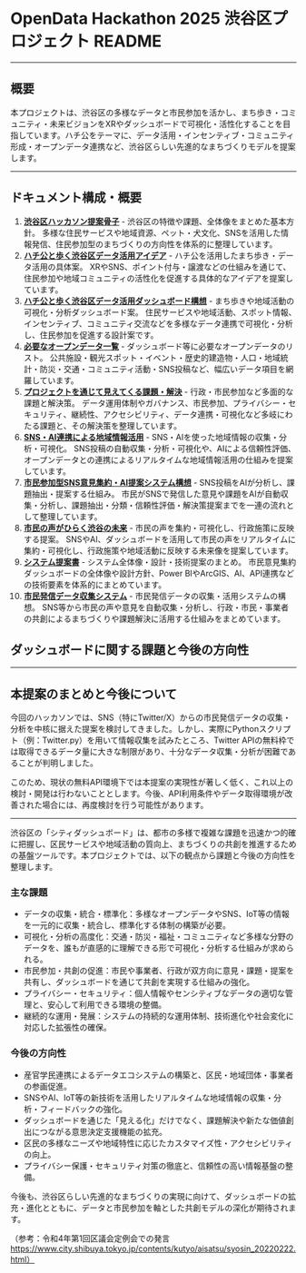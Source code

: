 # OpenData Hackathon 2025 渋谷区プロジェクト README

---

## 概要
本プロジェクトは、渋谷区の多様なデータと市民参加を活かし、まち歩き・コミュニティ・未来ビジョンをXRやダッシュボードで可視化・活性化することを目指しています。ハチ公をテーマに、データ活用・インセンティブ・コミュニティ形成・オープンデータ連携など、渋谷区らしい先進的なまちづくりモデルを提案します。

---

## ドキュメント構成・概要
1. **[渋谷区ハッカソン提案骨子](./01.shibuya.md)**
        - 渋谷区の特徴や課題、全体像をまとめた基本方針。
            多様な住民サービスや地域資源、ペット・犬文化、SNSを活用した情報発信、住民参加型のまちづくりの方向性を体系的に整理しています。
2. **[ハチ公と歩く渋谷区データ活用アイデア](./02.hatikou.md)**
        - ハチ公を活用したまち歩き・データ活用の具体案。
            XRやSNS、ポイント付与・譲渡などの仕組みを通じて、住民参加や地域コミュニティの活性化を促進する具体的なアイデアを提案しています。
3. **[ハチ公と歩く渋谷区データ活用ダッシュボード構想](./03.dashboard.md)**
        - まち歩きや地域活動の可視化・分析ダッシュボード案。
            住民サービスや地域活動、スポット情報、インセンティブ、コミュニティ交流などを多様なデータ連携で可視化・分析し、住民参加を促進する設計案です。
4. **[必要なオープンデータ一覧](./04.opendata.md)**
        - ダッシュボード等に必要なオープンデータのリスト。
            公共施設・観光スポット・イベント・歴史的建造物・人口・地域統計・防災・交通・コミュニティ活動・SNS投稿など、幅広いデータ項目を網羅しています。
5. **[プロジェクトを通じて見えてくる課題・解決](./05.problem.md)**
        - 行政・市民参加など多面的な課題と解決策。
            データ運用体制やガバナンス、市民参加、プライバシー・セキュリティ、継続性、アクセシビリティ、データ連携・可視化など多岐にわたる課題と、その解決策を整理しています。
6. **[SNS・AI連携による地域情報活用](./06.SNS_AI.md)**
        - SNS・AIを使った地域情報の収集・分析・可視化。
            SNS投稿の自動収集・分析・可視化や、AIによる信頼性評価、オープンデータとの連携によるリアルタイムな地域情報活用の仕組みを提案しています。
7. **[市民参加型SNS意見集約・AI提案システム構想](./07.SNS_AI_Opinion.md)**
        - SNS投稿をAIが分析し、課題抽出・提案する仕組み。
            市民がSNSで発信した意見や課題をAIが自動収集・分析し、課題抽出・分類・信頼性評価・解決策提案までを一連の流れとして整理しています。
8. **[市民の声がひらく渋谷の未来](./08.市民の声がひらく渋谷の未来.md)**
        - 市民の声を集約・可視化し、行政施策に反映する提案。
            SNSやAI、ダッシュボードを活用して市民の声をリアルタイムに集約・可視化し、行政施策や地域活動に反映する未来像を提案しています。
9. **[システム提案書](./09.システム提案書.md)**
        - システム全体像・設計・技術提案のまとめ。
            市民意見集約ダッシュボードの全体像や設計方針、Power BIやArcGIS、AI、API連携などの技術要素を体系的にまとめています。
10. **[市民発信データ収集システム](./10.市民発信データ収集システム.md)**
        - 市民発信データの収集・活用システムの構想。
            SNS等から市民の声や意見を自動収集・分析し、行政・市民・事業者の共創によるまちづくりや課題解決に活用する仕組みをまとめています。


## ダッシュボードに関する課題と今後の方向性

---

## 本提案のまとめと今後について

今回のハッカソンでは、SNS（特にTwitter/X）からの市民発信データの収集・分析を中核に据えた提案を検討してきました。しかし、実際にPythonスクリプト（例：Twitter.py）を用いて情報収集を試みたところ、Twitter APIの無料枠では取得できるデータ量に大きな制限があり、十分なデータ収集・分析が困難であることが判明しました。

このため、現状の無料API環境下では本提案の実現性が著しく低く、これ以上の検討・開発は行わないこととします。今後、API利用条件やデータ取得環境が改善された場合には、再度検討を行う可能性があります。

---

渋谷区の「シティダッシュボード」は、都市の多様で複雑な課題を迅速かつ的確に把握し、区民サービスや地域活動の質向上、まちづくりの共創を推進するための基盤ツールです。本プロジェクトでは、以下の観点から課題と今後の方向性を整理します。

### 主な課題
- データの収集・統合・標準化：多様なオープンデータやSNS、IoT等の情報を一元的に収集・統合し、標準化する体制の構築が必要。
- 可視化・分析の高度化：交通・防災・福祉・コミュニティなど多様な分野のデータを、誰もが直感的に理解できる形で可視化・分析する仕組みが求められる。
- 市民参加・共創の促進：市民や事業者、行政が双方向に意見・課題・提案を共有し、ダッシュボードを通じて共創を実現する仕組みの強化。
- プライバシー・セキュリティ：個人情報やセンシティブなデータの適切な管理と、安心して利用できる環境の整備。
- 継続的な運用・発展：システムの持続的な運用体制、技術進化や社会変化に対応した拡張性の確保。

### 今後の方向性
- 産官学民連携によるデータエコシステムの構築と、区民・地域団体・事業者の参画促進。
- SNSやAI、IoT等の新技術を活用したリアルタイムな地域情報の収集・分析・フィードバックの強化。
- ダッシュボードを通じた「見える化」だけでなく、課題解決や新たな価値創出につながる意思決定支援機能の拡充。
- 区民の多様なニーズや地域特性に応じたカスタマイズ性・アクセシビリティの向上。
- プライバシー保護・セキュリティ対策の徹底と、信頼性の高い情報基盤の整備。

今後も、渋谷区らしい先進的なまちづくりの実現に向けて、ダッシュボードの拡充・進化とともに、データと市民参加を軸とした共創モデルの深化が期待されます。

（参考：令和4年第1回区議会定例会での発言 https://www.city.shibuya.tokyo.jp/contents/kutyo/aisatsu/syosin_20220222.html）